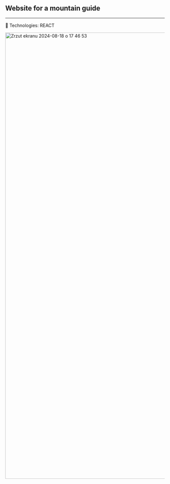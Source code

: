 
<h2>Website for a mountain guide </h2>

-------

🔶 Technologies: REACT 

 <img width="1406" alt="Zrzut ekranu 2024-08-18 o 17 46 53" src="https://github.com/user-attachments/assets/c11ec997-22da-4517-b53a-44808df9cc12">
